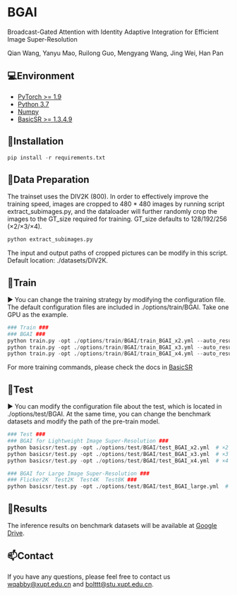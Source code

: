 # BGAI

Broadcast-Gated Attention with Identity Adaptive Integration for Efficient Image Super-Resolution

Qian Wang, Yanyu Mao, Ruilong Guo, Mengyang Wang, Jing Wei, Han Pan

## 💻Environment

- [PyTorch >= 1.9](https://pytorch.org/)
- [Python 3.7](https://www.python.org/downloads/)
- [Numpy](https://numpy.org/)
- [BasicSR >= 1.3.4.9](https://github.com/XPixelGroup/BasicSR)

## 🔧Installation

```python
pip install -r requirements.txt
```

## 📜Data Preparation

The trainset uses the DIV2K (800). In order to effectively improve the training speed, images are cropped to 480 * 480 images by running script extract_subimages.py, and the dataloader will further randomly crop the images to the GT_size required for training. GT_size defaults to 128/192/256 (×2/×3/×4). 

```python
python extract_subimages.py
```

The input and output paths of cropped pictures can be modify in this script. Default location: ./datasets/DIV2K.

## 🚀Train

▶️ You can change the training strategy by modifying the configuration file. The default configuration files are included in ./options/train/BGAI. Take one GPU as the example.

```python
### Train ###
### BGAI ###
python train.py -opt ./options/train/BGAI/train_BGAI_x2.yml --auto_resume  # ×2
python train.py -opt ./options/train/BGAI/train_BGAI_x3.yml --auto_resume  # ×3
python train.py -opt ./options/train/BGAI/train_BGAI_x4.yml --auto_resume  # ×4
```

For more training commands, please check the docs in [BasicSR](https://github.com/XPixelGroup/BasicSR)

## 🚀Test

▶️ You can modify the configuration file about the test, which is located in ./options/test/BGAI. At the same time, you can change the benchmark datasets and modify the path of the pre-train model. 

```python
### Test ###
### BGAI for Lightweight Image Super-Resolution ###
python basicsr/test.py -opt ./options/test/BGAI/test_BGAI_x2.yml  # ×2
python basicsr/test.py -opt ./options/test/BGAI/test_BGAI_x3.yml  # ×3
python basicsr/test.py -opt ./options/test/BGAI/test_BGAI_x4.yml  # ×4

### BGAI for Large Image Super-Resolution ###
### Flicker2K  Test2K  Test4K  Test8K ###
python basicsr/test.py -opt ./options/test/BGAI/test_BGAI_large.yml  # large image
```

## 🚩Results

The inference results on benchmark datasets will be available at [Google Drive](https://drive.google.com/file/d).

## :mailbox:Contact

If you have any questions, please feel free to contact us wqabby@xupt.edu.cn and [bolttt@stu.xupt.edu.cn](mailto:bolttt@stu.xupt.edu.cn).
